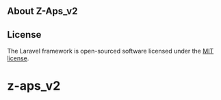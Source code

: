 

## About Z-Aps_v2


## License

The Laravel framework is open-sourced software licensed under the [MIT license](https://opensource.org/licenses/MIT).
# z-aps_v2
